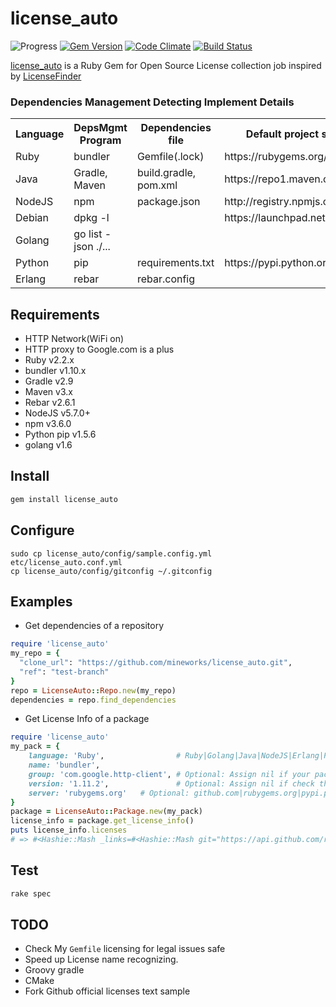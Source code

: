 # license_auto
 
![Progress](http://progressed.io/bar/10?title=progress)
[![Gem Version](https://badge.fury.io/rb/license_auto.svg)](https://badge.fury.io/rb/license_auto)
[![Code Climate](https://codeclimate.com/github/mineworks/license_auto/badges/gpa.svg)](https://codeclimate.com/github/mineworks/license_auto)
[![Build Status](https://travis-ci.org/mineworks/license_auto.svg?branch=master)](https://travis-ci.org/mineworks/license_auto)

[license_auto](https://github.com/mineworks/license_auto) is a Ruby Gem for Open Source License collection job inspired by [LicenseFinder](https://github.com/pivotal/LicenseFinder)

### Dependencies Management Detecting Implement Details
<table>
  <tr>
    <th>Language</th>
    <th>DepsMgmt Program</th>
    <th>Dependencies file</th>
    <th>Default project servers</th>
    <th>Progress(%)</th>
  </tr>
  <tr>
    <td>Ruby</td>
    <td>bundler</td>
    <td>Gemfile(.lock)</td>
    <td>https://rubygems.org/</td>
    <!-- <td> https://rubygems.org/pages/data</td> -->
    <td>50</td>
  </tr>
  <tr>
    <td>Java</td>
    <td>Gradle, Maven</td>
    <td>build.gradle, pom.xml</td>
    <td>https://repo1.maven.org/maven2</td>
    <td>0</td>
  </tr>
  <tr>
    <td>NodeJS</td>
    <td>npm</td>
    <td>package.json</td>
    <td>http://registry.npmjs.org</td>
    <td>0</td>
  </tr>
  <tr>
      <td>Debian</td>
      <td>dpkg -l</td>
      <td></td>
      <td>https://launchpad.net/</td>
      <td>0</td>
  </tr>
  <tr>
    <td>Golang</td>
    <td>go list -json ./...</td>
    <td></td>
    <td></td>
    <td>0</td>
  </tr>
  <tr>
    <td>Python</td>
    <td>pip</td>
    <td>requirements.txt</td>
    <td>https://pypi.python.org/pypi</td>
    <td>0</td>
  </tr>  
  <tr>
    <td>Erlang</td>
    <td>rebar</td>
    <td>rebar.config</td>
    <td></td>
    <td>0</td>
  </tr>
</table>

## Requirements
* HTTP Network(WiFi on)
* HTTP proxy to Google.com is a plus
* Ruby v2.2.x
* bundler v1.10.x
* Gradle v2.9
* Maven v3.x
* Rebar v2.6.1
* NodeJS v5.7.0+
* npm v3.6.0
* Python pip v1.5.6
* golang v1.6

## Install
``` bash
gem install license_auto
```

## Configure
```
sudo cp license_auto/config/sample.config.yml etc/license_auto.conf.yml
cp license_auto/config/gitconfig ~/.gitconfig
```

## Examples

* Get dependencies of a repository
``` ruby
require 'license_auto'
my_repo = {
  "clone_url": "https://github.com/mineworks/license_auto.git",
  "ref": "test-branch"
}
repo = LicenseAuto::Repo.new(my_repo)
dependencies = repo.find_dependencies
```

* Get License Info of a package
``` ruby
require 'license_auto'
my_pack = {
    language: 'Ruby',                # Ruby|Golang|Java|NodeJS|Erlang|Python|
    name: 'bundler',
    group: 'com.google.http-client', # Optional: Assign nil if your package is not a Java
    version: '1.11.2',               # Optional: Assign nil if check the latest
    server: 'rubygems.org'   # Optional: github.com|rubygems.org|pypi.python.org/pypi|registry.npmjs.org
}
package = LicenseAuto::Package.new(my_pack)
license_info = package.get_license_info()
puts license_info.licenses
# => #<Hashie::Mash _links=#<Hashie::Mash git="https://api.github.com/repos/bundler/bundler/git/blobs/e356f59f949264bff1600af3476d5e37147957cc" html="https://github.com/bundler/bundler/blob/v1.11.2/LICENSE.md" self="https://api.github.com/repos/bundler/bundler/contents/LICENSE.md?ref=v1.11.2"> download_url="https://raw.githubusercontent.com/bundler/bundler/v1.11.2/LICENSE.md" git_url="https://api.github.com/repos/bundler/bundler/git/blobs/e356f59f949264bff1600af3476d5e37147957cc" html_url="https://github.com/bundler/bundler/blob/v1.11.2/LICENSE.md" name="LICENSE.md" path="LICENSE.md" sha="e356f59f949264bff1600af3476d5e37147957cc" size=1118 type="file" url="https://api.github.com/repos/bundler/bundler/contents/LICENSE.md?ref=v1.11.2">
```

## Test
``` bash
rake spec
```

## TODO
* Check My `Gemfile` licensing for legal issues safe
* Speed up License name recognizing.
* Groovy gradle
* CMake
* Fork Github official licenses text sample
